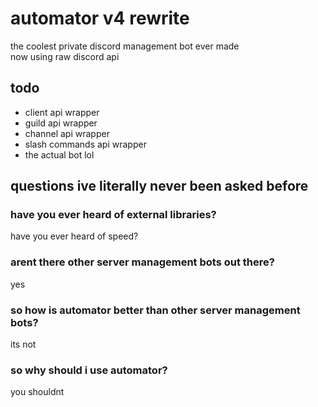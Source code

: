 # automator v4 rewrite
the coolest private discord management bot ever made \
now using raw discord api

## todo
* client api wrapper
* guild api wrapper
* channel api wrapper
* slash commands api wrapper
* the actual bot lol

## questions ive literally never been asked before

### have you ever heard of external libraries?
have you ever heard of speed?

### arent there other server management bots out there?
yes

### so how is automator better than other server management bots?
its not

### so why should i use automator?
you shouldnt
